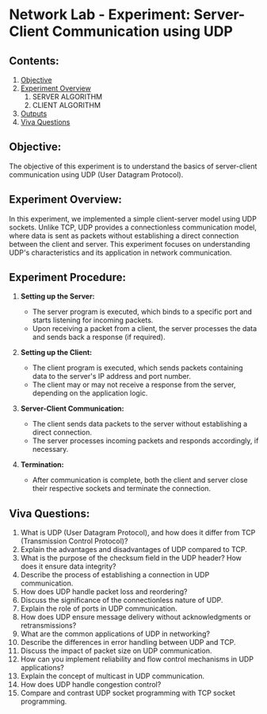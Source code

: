 # Network Lab - Experiment: Server-Client Communication using UDP

## Contents:
1. [Objective](https://github.com/Xrg360/networkLabS6/blob/master/exp2-UDP/README.md#objective)
2. [Experiment Overview](https://github.com/Xrg360/networkLabS6/tree/master/exp2-UDP#experiment-overview)
   1. SERVER ALGORITHM
   2. CLIENT ALGORITHM
3. [Outputs](https://github.com/Xrg360/networkLabS6/blob/master/exp2-UDP/output.md)
4. [Viva Questions](https://github.com/Xrg360/networkLabS6/tree/master/exp2-UDP#viva-questions)

## Objective:
The objective of this experiment is to understand the basics of server-client communication using UDP (User Datagram Protocol).

## Experiment Overview:
In this experiment, we implemented a simple client-server model using UDP sockets. Unlike TCP, UDP provides a connectionless communication model, where data is sent as packets without establishing a direct connection between the client and server. This experiment focuses on understanding UDP's characteristics and its application in network communication.

## Experiment Procedure:
1. **Setting up the Server:**
   - The server program is executed, which binds to a specific port and starts listening for incoming packets.
   - Upon receiving a packet from a client, the server processes the data and sends back a response (if required).

2. **Setting up the Client:**
   - The client program is executed, which sends packets containing data to the server's IP address and port number.
   - The client may or may not receive a response from the server, depending on the application logic.

3. **Server-Client Communication:**
   - The client sends data packets to the server without establishing a direct connection.
   - The server processes incoming packets and responds accordingly, if necessary.

4. **Termination:**
   - After communication is complete, both the client and server close their respective sockets and terminate the connection.

## Viva Questions:
1. What is UDP (User Datagram Protocol), and how does it differ from TCP (Transmission Control Protocol)?
2. Explain the advantages and disadvantages of UDP compared to TCP.
3. What is the purpose of the checksum field in the UDP header? How does it ensure data integrity?
4. Describe the process of establishing a connection in UDP communication.
5. How does UDP handle packet loss and reordering?
6. Discuss the significance of the connectionless nature of UDP.
7. Explain the role of ports in UDP communication.
8. How does UDP ensure message delivery without acknowledgments or retransmissions?
9. What are the common applications of UDP in networking?
10. Describe the differences in error handling between UDP and TCP.
11. Discuss the impact of packet size on UDP communication.
12. How can you implement reliability and flow control mechanisms in UDP applications?
13. Explain the concept of multicast in UDP communication.
14. How does UDP handle congestion control?
15. Compare and contrast UDP socket programming with TCP socket programming.

